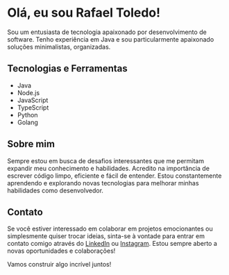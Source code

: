 # Olá, eu sou Rafael Toledo!
Sou um entusiasta de tecnologia apaixonado por desenvolvimento de software. Tenho experiência em Java e sou particularmente apaixonado soluções minimalistas, organizadas.

## Tecnologias e Ferramentas
- Java
- Node.js
- JavaScript
- TypeScript
- Python
- Golang

## Sobre mim
Sempre estou em busca de desafios interessantes que me permitam expandir meu conhecimento e habilidades. Acredito na importância de escrever código limpo, eficiente e fácil de entender. Estou constantemente aprendendo e explorando novas tecnologias para melhorar minhas habilidades como desenvolvedor.

## Contato
Se você estiver interessado em colaborar em projetos emocionantes ou simplesmente quiser trocar ideias, sinta-se à vontade para entrar em contato comigo através do [LinkedIn](https://www.linkedin.com/in/rafael-toledo-614123160/) ou [Instagram](https://www.instagram.com/rafajtoledo/). Estou sempre aberto a novas oportunidades e colaborações!

Vamos construir algo incrível juntos!
